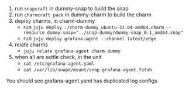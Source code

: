 1. run `snapcraft` in dummy-snap to build the snap
2. run `charmcraft pack` in dummy-charm to build the charm
3. deploy charms, in charm-dummy
	- run `juju deploy ./charm-dummy_ubuntu-22.04-amd64.charm --resource dummy-snap="../snap-dummy/dummy-snap_0.1_amd64.snap"`
	- run `juju deploy grafana-agent --channel latest/edge`
4. relate charms
	- `juju relate grafana-agent charm-dummy`
5. when all are settle check, in the unit
	- `cat /etc/grafana-agent.yaml`
	- `cat /var/lib/snapd/mount/snap.grafana-agent.fstab`

You should see grafana-agent.yaml has duplicated log configs

